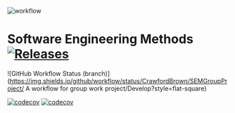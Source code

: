 

![workflow](https://github.com/CrawfordBrown/SEMGroupProject/actions/workflows/main.yml/badge.svg)


# Software Engineering Methods[![Releases](https://img.shields.io/github/release/CrawfordBrown/sem/all.svg?style=flat-square)](https://github.com/DylanFdes/sem/releases)

![GitHub Workflow Status (branch)](https://img.shields.io/github/workflow/status/CrawfordBrown/SEMGroupProject/ A workflow for group work project/Develop?style=flat-square)

[![codecov](https://codecov.io/gh/CrawfordBrown/SEMGroupProject/branch/master/graph/badge.svg?token=MNZBTXYGT0)](https://codecov.io/gh/CrawfordBrown/SEMGroupProject)
[![codecov](https://codecov.io/gh/CrawfordBrown/SEMGroupProject/branch/main/graph/badge.svg?token=MNZBTXYGT0)](https://codecov.io/gh/CrawfordBrown/SEMGroupProject)